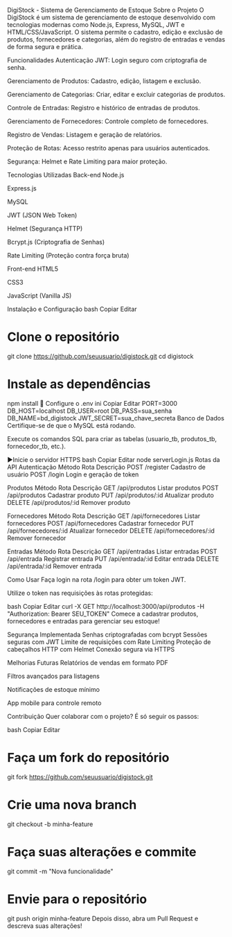 DigiStock - Sistema de Gerenciamento de Estoque
Sobre o Projeto
O DigiStock é um sistema de gerenciamento de estoque desenvolvido com tecnologias modernas como Node.js, Express, MySQL, JWT e HTML/CSS/JavaScript.
O sistema permite o cadastro, edição e exclusão de produtos, fornecedores e categorias, além do registro de entradas e vendas de forma segura e prática.

Funcionalidades
Autenticação JWT: Login seguro com criptografia de senha.

Gerenciamento de Produtos: Cadastro, edição, listagem e exclusão.

Gerenciamento de Categorias: Criar, editar e excluir categorias de produtos.

Controle de Entradas: Registro e histórico de entradas de produtos.

Gerenciamento de Fornecedores: Controle completo de fornecedores.

Registro de Vendas: Listagem e geração de relatórios.

Proteção de Rotas: Acesso restrito apenas para usuários autenticados.

Segurança: Helmet e Rate Limiting para maior proteção.

Tecnologias Utilizadas
Back-end
Node.js

Express.js

MySQL

JWT (JSON Web Token)

Helmet (Segurança HTTP)

Bcrypt.js (Criptografia de Senhas)

Rate Limiting (Proteção contra força bruta)

Front-end
HTML5

CSS3

JavaScript (Vanilla JS)

Instalação e Configuração
bash
Copiar
Editar
# Clone o repositório
git clone https://github.com/seuusuario/digistock.git
cd digistock

# Instale as dependências
npm install
🔧 Configure o .env
ini
Copiar
Editar
PORT=3000
DB_HOST=localhost
DB_USER=root
DB_PASS=sua_senha
DB_NAME=bd_digistock
JWT_SECRET=sua_chave_secreta
Banco de Dados
Certifique-se de que o MySQL está rodando.

Execute os comandos SQL para criar as tabelas (usuario_tb, produtos_tb, fornecedor_tb, etc.).

▶Inicie o servidor HTTPS
bash
Copiar
Editar
node serverLogin.js
Rotas da API
Autenticação
Método	Rota	Descrição
POST	/register	Cadastro de usuário
POST	/login	Login e geração de token

Produtos
Método	Rota	Descrição
GET	/api/produtos	Listar produtos
POST	/api/produtos	Cadastrar produto
PUT	/api/produtos/:id	Atualizar produto
DELETE	/api/produtos/:id	Remover produto

Fornecedores
Método	Rota	Descrição
GET	/api/fornecedores	Listar fornecedores
POST	/api/fornecedores	Cadastrar fornecedor
PUT	/api/fornecedores/:id	Atualizar fornecedor
DELETE	/api/fornecedores/:id	Remover fornecedor

Entradas
Método	Rota	Descrição
GET	/api/entradas	Listar entradas
POST	/api/entrada	Registrar entrada
PUT	/api/entrada/:id	Editar entrada
DELETE	/api/entrada/:id	Remover entrada

Como Usar
Faça login na rota /login para obter um token JWT.

Utilize o token nas requisições às rotas protegidas:

bash
Copiar
Editar
curl -X GET http://localhost:3000/api/produtos -H "Authorization: Bearer SEU_TOKEN"
Comece a cadastrar produtos, fornecedores e entradas para gerenciar seu estoque!

Segurança Implementada
Senhas criptografadas com bcrypt
Sessões seguras com JWT
Limite de requisições com Rate Limiting
Proteção de cabeçalhos HTTP com Helmet
Conexão segura via HTTPS

Melhorias Futuras
Relatórios de vendas em formato PDF

Filtros avançados para listagens

Notificações de estoque mínimo

App mobile para controle remoto

Contribuição
Quer colaborar com o projeto? É só seguir os passos:

bash
Copiar
Editar
# Faça um fork do repositório
git fork https://github.com/seuusuario/digistock.git

# Crie uma nova branch
git checkout -b minha-feature

# Faça suas alterações e commite
git commit -m "Nova funcionalidade"

# Envie para o repositório
git push origin minha-feature
Depois disso, abra um Pull Request e descreva suas alterações! 
